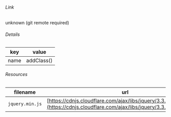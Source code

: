 <!--
https://pypi.org/project/jsfiddle-readme/
-->


###### Link
unknown (git remote required)

###### Details
key|value
-|-
name|addClass()

###### Resources
filename|url
-|-
`jquery.min.js`|[https://cdnjs.cloudflare.com/ajax/libs/jquery/3.3.1/jquery.min.js](https://cdnjs.cloudflare.com/ajax/libs/jquery/3.3.1/jquery.min.js)